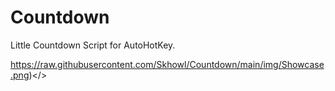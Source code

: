 # Countdown

Little Countdown Script for AutoHotKey.

<img>https://raw.githubusercontent.com/Skhowl/Countdown/main/img/Showcase.png)</>

